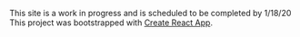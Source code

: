This site is a work in progress and is scheduled to be completed by 1/18/20
This project was bootstrapped with [Create React App](https://github.com/facebook/create-react-app).
